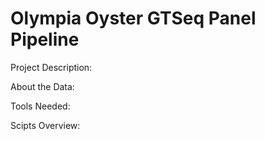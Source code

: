 # Olympia Oyster GTSeq Panel Pipeline

Project Description:

About the Data:

Tools Needed:

Scipts Overview:
